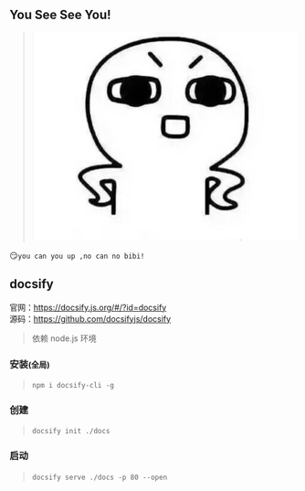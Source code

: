 ## You See See You!

> ![image...](/img/yousee.jpg)

:smirk:`you can you up ,no can no bibi!`


## docsify

官网：https://docsify.js.org/#/?id=docsify  
源码：https://github.com/docsifyjs/docsify  

> 依赖 node.js 环境

### 安装<small>(全局)</small>

> `npm i docsify-cli -g`

### 创建

> `docsify init ./docs`

### 启动

> `docsify serve ./docs -p 80 --open`